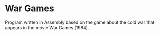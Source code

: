 # War Games

Program written in Assembly based on the game about the cold war that appears in the movie War Games (1984).
